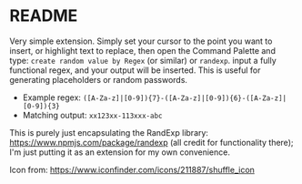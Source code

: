 # README

Very simple extension. Simply set your cursor to the point you want to insert, or highlight text to replace, then open the Command Palette and type: `create random value by Regex` (or similar) or `randexp`. input a fully functional regex, and your output will be inserted. This is useful for generating placeholders or random passwords.

- Example regex: `([A-Za-z]|[0-9]){7}-([A-Za-z]|[0-9]){6}-([A-Za-z]|[0-9]){3}`
- Matching output: `xx123xx-113xxx-abc`

This is purely just encapsulating the RandExp library: https://www.npmjs.com/package/randexp  (all credit for functionality there); I'm just putting it as an extension for my own convenience.

Icon from: https://www.iconfinder.com/icons/211887/shuffle_icon
